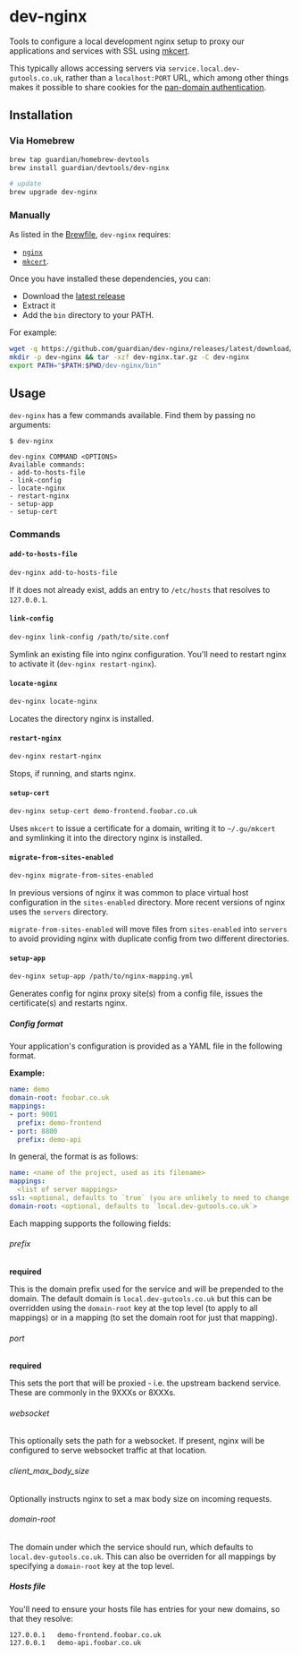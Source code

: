 # dev-nginx

Tools to configure a local development nginx setup to proxy our applications and services with SSL using [mkcert](https://github.com/FiloSottile/mkcert).

This typically allows accessing servers via
`service.local.dev-gutools.co.uk`, rather than a `localhost:PORT` URL,
which among other things makes it possible to share cookies for the [pan-domain authentication](https://github.com/guardian/pan-domain-authentication).

## Installation
### Via Homebrew

```bash
brew tap guardian/homebrew-devtools
brew install guardian/devtools/dev-nginx

# update
brew upgrade dev-nginx
```

### Manually
As listed in the [Brewfile](./Brewfile), `dev-nginx` requires:
- [`nginx`](https://docs.nginx.com/nginx/admin-guide/installing-nginx/installing-nginx-open-source/)
- [`mkcert`](https://github.com/FiloSottile/mkcert). 

Once you have installed these dependencies, you can:
- Download the [latest release](https://github.com/guardian/dev-nginx/releases/latest)
- Extract it
- Add the `bin` directory to your PATH.

For example:

```bash
wget -q https://github.com/guardian/dev-nginx/releases/latest/download/dev-nginx.tar.gz
mkdir -p dev-nginx && tar -xzf dev-nginx.tar.gz -C dev-nginx
export PATH="$PATH:$PWD/dev-nginx/bin"
```

## Usage
`dev-nginx` has a few commands available. Find them by passing no arguments:

```console
$ dev-nginx

dev-nginx COMMAND <OPTIONS>
Available commands:
- add-to-hosts-file
- link-config
- locate-nginx
- restart-nginx
- setup-app
- setup-cert
```

### Commands
#### `add-to-hosts-file`
```bash
dev-nginx add-to-hosts-file
```

If it does not already exist, adds an entry to `/etc/hosts` that resolves to `127.0.0.1`.


#### `link-config`
```bash
dev-nginx link-config /path/to/site.conf
```

Symlink an existing file into nginx configuration. You'll need to restart nginx to activate it (`dev-nginx restart-nginx`).


#### `locate-nginx`
```bash
dev-nginx locate-nginx
```

Locates the directory nginx is installed.

#### `restart-nginx`
```bash
dev-nginx restart-nginx
```

Stops, if running, and starts nginx.

#### `setup-cert`
```bash
dev-nginx setup-cert demo-frontend.foobar.co.uk
```

Uses `mkcert` to issue a certificate for a domain, writing it to `~/.gu/mkcert` and symlinking it into the directory nginx is installed.

#### `migrate-from-sites-enabled`
```bash
dev-nginx migrate-from-sites-enabled
```

In previous versions of nginx it was common to place virtual host configuration in the `sites-enabled` directory.
More recent versions of nginx uses the `servers` directory.

`migrate-from-sites-enabled` will move files from `sites-enabled` into `servers` to avoid providing nginx with duplicate config from two different directories.

#### `setup-app`
```bash
dev-nginx setup-app /path/to/nginx-mapping.yml
```

Generates config for nginx proxy site(s) from a config file, issues the certificate(s) and restarts nginx. 

##### Config format
Your application's configuration is provided as a YAML file in the following format.

**Example:**

```yaml
name: demo
domain-root: foobar.co.uk
mappings:
- port: 9001
  prefix: demo-frontend
- port: 8800
  prefix: demo-api
```

In general, the format is as follows:

```yaml
name: <name of the project, used as its filename>
mappings:
  <list of server mappings>
ssl: <optional, defaults to `true` (you are unlikely to need to change this)>
domain-root: <optional, defaults to `local.dev-gutools.co.uk`>
```

Each mapping supports the following fields:

###### prefix

**required**

This is the domain prefix used for the service and will be prepended to the domain.
The default domain is `local.dev-gutools.co.uk`
but this can be overridden using the `domain-root` key at the top level (to apply to all mappings) or in a mapping (to set the domain root for just that mapping).

###### port

**required**

This sets the port that will be proxied - i.e. the upstream backend service. These are commonly in the 9XXXs or 8XXXs.

###### websocket

This optionally sets the path for a websocket. If present, nginx will be configured to serve websocket traffic at that location.

###### client_max_body_size

Optionally instructs nginx to set a max body size on incoming requests.

###### domain-root

The domain under which the service should run, which defaults to `local.dev-gutools.co.uk`.
This can also be overriden for all mappings by specifying a `domain-root` key at the top level.

##### Hosts file
You'll need to ensure your hosts file has entries for your new domains, so that they resolve:

```
127.0.0.1   demo-frontend.foobar.co.uk
127.0.0.1   demo-api.foobar.co.uk
```
